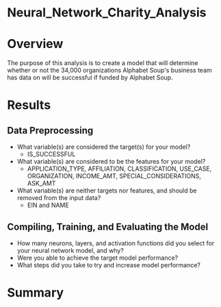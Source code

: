 # Neural_Network_Charity_Analysis

# Overview
The purpose of this analysis is to create a model that will determine whether or not the 34,000 organizations Alphabet Soup's business team has data on will be successful if funded by Alphabet Soup.

# Results

## Data Preprocessing
* What variable(s) are considered the target(s) for your model?
  * IS_SUCCESSFUL
* What variable(s) are considered to be the features for your model?
  * APPLICATION_TYPE, AFFILIATION, CLASSIFICATION, USE_CASE, ORGANIZATION, INCOME_AMT, SPECIAL_CONSIDERATIONS, ASK_AMT
* What variable(s) are neither targets nor features, and should be removed from the input data?
  * EIN and NAME

## Compiling, Training, and Evaluating the Model
* How many neurons, layers, and activation functions did you select for your neural network model, and why?
* Were you able to achieve the target model performance?
* What steps did you take to try and increase model performance?

# Summary
